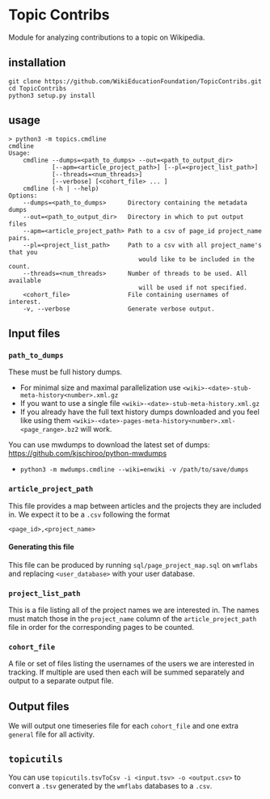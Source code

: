 # Topic Contribs #
Module for analyzing contributions to a topic on Wikipedia.

## installation ##

    git clone https://github.com/WikiEducationFoundation/TopicContribs.git
    cd TopicContribs
    python3 setup.py install

## usage ##

    > python3 -m topics.cmdline
    cmdline
    Usage:
        cmdline --dumps=<path_to_dumps> --out=<path_to_output_dir>
                [--apm=<article_project_path>] [--pl=<project_list_path>]
                [--threads=<num_threads>]
                [--verbose] [<cohort_file> ... ]
        cmdline (-h | --help)
    Options:
        --dumps=<path_to_dumps>      Directory containing the metadata dumps
        --out=<path_to_output_dir>   Directory in which to put output files
        --apm=<article_project_path> Path to a csv of page_id project_name pairs.
        --pl=<project_list_path>     Path to a csv with all project_name's that you
                                        would like to be included in the count.
        --threads=<num_threads>      Number of threads to be used. All available
                                        will be used if not specified.
        <cohort_file>                File containing usernames of interest.
        -v, --verbose                Generate verbose output.

## Input files ##
### `path_to_dumps` ###
These must be full history dumps.
- For minimal size and maximal parallelization use
  `<wiki>-<date>-stub-meta-history<number>.xml.gz`
- If you want to use a single file
  `<wiki>-<date>-stub-meta-history.xml.gz`
- If you already have the full text history dumps downloaded and you feel like
  using them `<wiki>-<date>-pages-meta-history<number>.xml-<page_range>.bz2`
  will work.

You can use mwdumps to download the latest set of dumps: https://github.com/kjschiroo/python-mwdumps
- `python3 -m mwdumps.cmdline --wiki=enwiki -v /path/to/save/dumps`

### `article_project_path` ###
This file provides a map between articles and the projects they are included in.
We expect it to be a `.csv` following the format

    <page_id>,<project_name>

#### Generating this file ####
This file can be produced by running `sql/page_project_map.sql` on `wmflabs`
and replacing `<user_database>` with your user database.


### `project_list_path` ###
This is a file listing all of the project names we are interested in. The
names must match those in the `project_name` column of the
`article_project_path` file in order for the corresponding pages to be counted.

### `cohort_file` ###
A file or set of files listing the usernames of the users we are interested in
tracking. If multiple are used then each will be summed separately and output
to a separate output file.

## Output files ##
We will output one timeseries file for each `cohort_file` and one extra
`general` file for all activity.

## `topicutils` ##
You can use `topicutils.tsvToCsv -i <input.tsv> -o <output.csv>` to convert
a `.tsv` generated by the `wmflabs` databases to a `.csv`.
